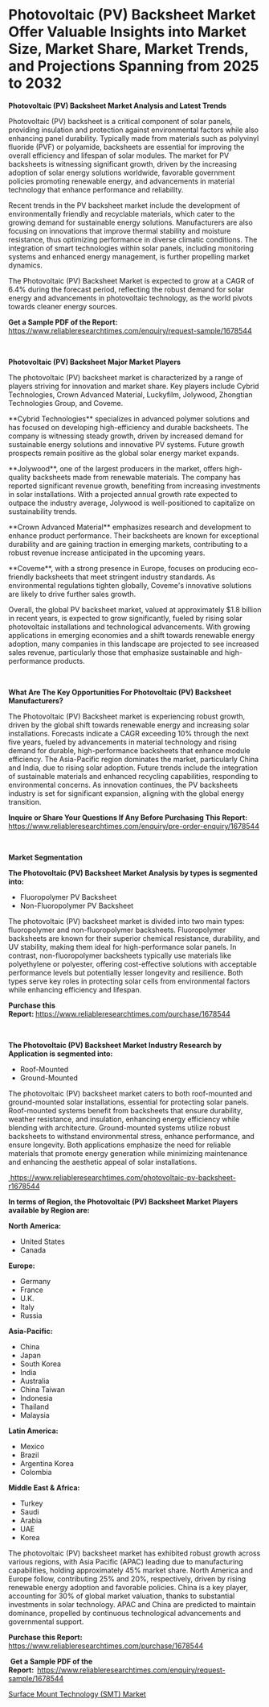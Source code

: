 <p><h1>Photovoltaic (PV) Backsheet Market Offer Valuable Insights into Market Size, Market Share, Market Trends, and Projections Spanning from 2025 to 2032</h1></p><p><strong>Photovoltaic (PV) Backsheet Market Analysis and Latest Trends</strong></p>
<p><p>Photovoltaic (PV) backsheet is a critical component of solar panels, providing insulation and protection against environmental factors while also enhancing panel durability. Typically made from materials such as polyvinyl fluoride (PVF) or polyamide, backsheets are essential for improving the overall efficiency and lifespan of solar modules. The market for PV backsheets is witnessing significant growth, driven by the increasing adoption of solar energy solutions worldwide, favorable government policies promoting renewable energy, and advancements in material technology that enhance performance and reliability.</p><p>Recent trends in the PV backsheet market include the development of environmentally friendly and recyclable materials, which cater to the growing demand for sustainable energy solutions. Manufacturers are also focusing on innovations that improve thermal stability and moisture resistance, thus optimizing performance in diverse climatic conditions. The integration of smart technologies within solar panels, including monitoring systems and enhanced energy management, is further propelling market dynamics.</p><p>The Photovoltaic (PV) Backsheet Market is expected to grow at a CAGR of 6.4% during the forecast period, reflecting the robust demand for solar energy and advancements in photovoltaic technology, as the world pivots towards cleaner energy sources.</p></p>
<p><strong>Get a Sample PDF of the Report:&nbsp;</strong> <a href="https://www.reliableresearchtimes.com/enquiry/request-sample/1678544?utm_campaign=2244&utm_medium=2&utm_source=Github&utm_content=ia&utm_term=24032025&utm_id=photovoltaic-pv-backsheet">https://www.reliableresearchtimes.com/enquiry/request-sample/1678544</a></p>
<p>&nbsp;</p>
<p><strong>Photovoltaic (PV) Backsheet Major Market Players</strong></p>
<p><p>The photovoltaic (PV) backsheet market is characterized by a range of players striving for innovation and market share. Key players include Cybrid Technologies, Crown Advanced Material, Luckyfilm, Jolywood, Zhongtian Technologies Group, and Coveme.</p><p>**Cybrid Technologies** specializes in advanced polymer solutions and has focused on developing high-efficiency and durable backsheets. The company is witnessing steady growth, driven by increased demand for sustainable energy solutions and innovative PV systems. Future growth prospects remain positive as the global solar energy market expands.</p><p>**Jolywood**, one of the largest producers in the market, offers high-quality backsheets made from renewable materials. The company has reported significant revenue growth, benefiting from increasing investments in solar installations. With a projected annual growth rate expected to outpace the industry average, Jolywood is well-positioned to capitalize on sustainability trends.</p><p>**Crown Advanced Material** emphasizes research and development to enhance product performance. Their backsheets are known for exceptional durability and are gaining traction in emerging markets, contributing to a robust revenue increase anticipated in the upcoming years.</p><p>**Coveme**, with a strong presence in Europe, focuses on producing eco-friendly backsheets that meet stringent industry standards. As environmental regulations tighten globally, Coveme's innovative solutions are likely to drive further sales growth.</p><p>Overall, the global PV backsheet market, valued at approximately $1.8 billion in recent years, is expected to grow significantly, fueled by rising solar photovoltaic installations and technological advancements. With growing applications in emerging economies and a shift towards renewable energy adoption, many companies in this landscape are projected to see increased sales revenue, particularly those that emphasize sustainable and high-performance products.</p></p>
<p>&nbsp;</p>
<p><strong>What Are The Key Opportunities For Photovoltaic (PV) Backsheet Manufacturers?</strong></p>
<p><p>The Photovoltaic (PV) Backsheet market is experiencing robust growth, driven by the global shift towards renewable energy and increasing solar installations. Forecasts indicate a CAGR exceeding 10% through the next five years, fueled by advancements in material technology and rising demand for durable, high-performance backsheets that enhance module efficiency. The Asia-Pacific region dominates the market, particularly China and India, due to rising solar adoption. Future trends include the integration of sustainable materials and enhanced recycling capabilities, responding to environmental concerns. As innovation continues, the PV backsheets industry is set for significant expansion, aligning with the global energy transition.</p></p>
<p><strong>Inquire or Share Your Questions If Any Before Purchasing This Report:</strong> <a href="https://www.reliableresearchtimes.com/enquiry/pre-order-enquiry/1678544?utm_campaign=2244&utm_medium=2&utm_source=Github&utm_content=ia&utm_term=24032025&utm_id=photovoltaic-pv-backsheet">https://www.reliableresearchtimes.com/enquiry/pre-order-enquiry/1678544</a></p>
<p>&nbsp;</p>
<p><strong>Market Segmentation</strong></p>
<p><strong>The Photovoltaic (PV) Backsheet Market Analysis by types is segmented into:</strong></p>
<p><ul><li>Fluoropolymer PV Backsheet</li><li>Non-Fluoropolymer PV Backsheet</li></ul></p>
<p><p>The photovoltaic (PV) backsheet market is divided into two main types: fluoropolymer and non-fluoropolymer backsheets. Fluoropolymer backsheets are known for their superior chemical resistance, durability, and UV stability, making them ideal for high-performance solar panels. In contrast, non-fluoropolymer backsheets typically use materials like polyethylene or polyester, offering cost-effective solutions with acceptable performance levels but potentially lesser longevity and resilience. Both types serve key roles in protecting solar cells from environmental factors while enhancing efficiency and lifespan.</p></p>
<p><strong>Purchase this Report:&nbsp;</strong><a href="https://www.reliableresearchtimes.com/purchase/1678544?utm_campaign=2244&utm_medium=2&utm_source=Github&utm_content=ia&utm_term=24032025&utm_id=photovoltaic-pv-backsheet">https://www.reliableresearchtimes.com/purchase/1678544</a></p>
<p>&nbsp;</p>
<p><strong>The Photovoltaic (PV) Backsheet Market Industry Research by Application is segmented into:</strong></p>
<p><ul><li>Roof-Mounted</li><li>Ground-Mounted</li></ul></p>
<p><p>The photovoltaic (PV) backsheet market caters to both roof-mounted and ground-mounted solar installations, essential for protecting solar panels. Roof-mounted systems benefit from backsheets that ensure durability, weather resistance, and insulation, enhancing energy efficiency while blending with architecture. Ground-mounted systems utilize robust backsheets to withstand environmental stress, enhance performance, and ensure longevity. Both applications emphasize the need for reliable materials that promote energy generation while minimizing maintenance and enhancing the aesthetic appeal of solar installations.</p></p>
<p><a href="https://www.reliableresearchtimes.com/photovoltaic-pv-backsheet-r1678544?utm_campaign=2244&utm_medium=2&utm_source=Github&utm_content=ia&utm_term=24032025&utm_id=photovoltaic-pv-backsheet">&nbsp;https://www.reliableresearchtimes.com/photovoltaic-pv-backsheet-r1678544</a></p>
<p><strong>In terms of Region, the Photovoltaic (PV) Backsheet Market Players available by Region are:</strong></p>
<p>
    <p> <strong> North America: </strong>
        <ul>
            <li>United States</li>
            <li>Canada</li>
        </ul>
        </p> 
    <p> <strong> Europe: </strong>
        <ul>
            <li>Germany</li>
            <li>France</li>
            <li>U.K.</li>
            <li>Italy</li>
            <li>Russia</li>
        </ul>
        </p> 
    <p> <strong> Asia-Pacific: </strong>
        <ul>
            <li>China</li>
            <li>Japan</li>
            <li>South Korea</li>
            <li>India</li>
            <li>Australia</li>
            <li>China Taiwan</li>
            <li>Indonesia</li>
            <li>Thailand</li>
            <li>Malaysia</li>
        </ul>
        </p> 
    <p> <strong> Latin America: </strong>
        <ul>
            <li>Mexico</li>
            <li>Brazil</li>
            <li>Argentina Korea</li>
            <li>Colombia</li>
        </ul>
        </p> 
    <p> <strong> Middle East & Africa: </strong>
        <ul>
            <li>Turkey</li>
            <li>Saudi</li>
            <li>Arabia</li>
            <li>UAE</li>
            <li>Korea</li>
        </ul>
    </p>
    </p>
<p><p>The photovoltaic (PV) backsheet market has exhibited robust growth across various regions, with Asia Pacific (APAC) leading due to manufacturing capabilities, holding approximately 45% market share. North America and Europe follow, contributing 25% and 20%, respectively, driven by rising renewable energy adoption and favorable policies. China is a key player, accounting for 30% of global market valuation, thanks to substantial investments in solar technology. APAC and China are predicted to maintain dominance, propelled by continuous technological advancements and governmental support.</p></p>
<p><strong>Purchase this Report: </strong><a href="https://www.reliableresearchtimes.com/purchase/1678544?utm_campaign=2244&utm_medium=2&utm_source=Github&utm_content=ia&utm_term=24032025&utm_id=photovoltaic-pv-backsheet">https://www.reliableresearchtimes.com/purchase/1678544</a></p>
<p>&nbsp;<strong>Get a Sample PDF of the Report:&nbsp;&nbsp;</strong><a href="https://www.reliableresearchtimes.com/enquiry/request-sample/1678544?utm_campaign=2244&utm_medium=2&utm_source=Github&utm_content=ia&utm_term=24032025&utm_id=photovoltaic-pv-backsheet">https://www.reliableresearchtimes.com/enquiry/request-sample/1678544</a></p>
<p><strong></strong></p>
<p><p><a href="https://github.com/delindacallegari68/Market-Research-Report-List-1/blob/main/surface-mount-technology-smt-market.md?utm_campaign=2244&utm_medium=2&utm_source=Github&utm_content=ia&utm_term=24032025&utm_id=photovoltaic-pv-backsheet">Surface Mount Technology (SMT) Market</a></p></p>